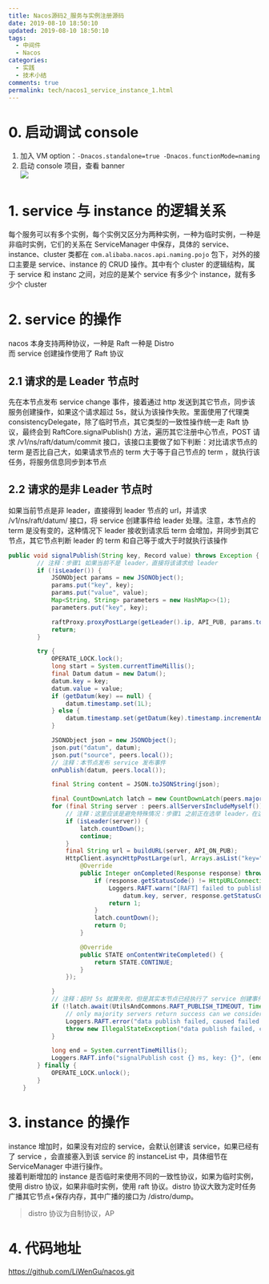 ```yaml
---
title: Nacos源码2_服务与实例注册源码
date: 2019-08-10 18:50:10
updated: 2019-08-10 18:50:10
tags:
  - 中间件
  - Nacos
categories: 
  - 实践
  - 技术小结
comments: true
permalink: tech/nacos1_service_instance_1.html    
---
```


# 0. 启动调试 console

1. 加入 VM option：`-Dnacos.standalone=true
-Dnacos.functionMode=naming` 
2. 启动 console 项目，查看 banner  
![][1]

# 1. service 与 instance 的逻辑关系

每个服务可以有多个实例，每个实例又区分为两种实例，一种为临时实例，一种是非临时实例，它们的关系在 ServiceManager 中保存，具体的 service、instance、cluster 类都在 `com.alibaba.nacos.api.naming.pojo` 包下，对外的接口主要是 service、instance 的 CRUD 操作。其中有个 cluster 的逻辑结构，属于 service 和 instanc 之间，对应的是某个 service 有多少个 instance，就有多少个 cluster

# 2. service 的操作

nacos 本身支持两种协议，一种是 Raft 一种是 Distro  
而 service 创建操作使用了 Raft 协议 

## 2.1 请求的是 Leader 节点时

先在本节点发布 service change 事件，接着通过 http 发送到其它节点，同步该服务创建操作，如果这个请求超过 5s，就认为该操作失败。里面使用了代理类 consistencyDelegate，除了临时节点，其它类型的一致性操作统一走 Raft 协议，最终会到 RaftCore.signalPublish() 方法，遍历其它注册中心节点，POST 请求 /v1/ns/raft/datum/commit 接口，该接口主要做了如下判断：对比请求节点的 term 是否比自己大，如果请求节点的 term 大于等于自己节点的 term ，就执行该任务，将服务信息同步到本节点

## 2.2 请求的是非 Leader 节点时

如果当前节点是非 leader，直接得到 leader 节点的 url，并请求 /v1/ns/raft/datum/ 接口，将 service 创建事件给 leader 处理。注意，本节点的 term 是没有变的，这种情况下 leader 接收到请求后 term 会增加，并同步到其它节点，其它节点判断 leader 的 term 和自己等于或大于时就执行该操作

```java
public void signalPublish(String key, Record value) throws Exception {
        // 注释：步骤1 如果当前不是 leader，直接将该请求给 leader
        if (!isLeader()) {
            JSONObject params = new JSONObject();
            params.put("key", key);
            params.put("value", value);
            Map<String, String> parameters = new HashMap<>(1);
            parameters.put("key", key);

            raftProxy.proxyPostLarge(getLeader().ip, API_PUB, params.toJSONString(), parameters);
            return;
        }

        try {
            OPERATE_LOCK.lock();
            long start = System.currentTimeMillis();
            final Datum datum = new Datum();
            datum.key = key;
            datum.value = value;
            if (getDatum(key) == null) {
                datum.timestamp.set(1L);
            } else {
                datum.timestamp.set(getDatum(key).timestamp.incrementAndGet());
            }

            JSONObject json = new JSONObject();
            json.put("datum", datum);
            json.put("source", peers.local());
            // 注释：本节点发布 service 发布事件
            onPublish(datum, peers.local());

            final String content = JSON.toJSONString(json);

            final CountDownLatch latch = new CountDownLatch(peers.majorityCount());
            for (final String server : peers.allServersIncludeMyself()) {
                // 注释：这里应该是避免特殊情况：步骤1 之前正在选举 leader，在这里之间选举出了 leader
                if (isLeader(server)) {
                    latch.countDown();
                    continue;
                }
                final String url = buildURL(server, API_ON_PUB);
                HttpClient.asyncHttpPostLarge(url, Arrays.asList("key=" + key), content, new AsyncCompletionHandler<Integer>() {
                    @Override
                    public Integer onCompleted(Response response) throws Exception {
                        if (response.getStatusCode() != HttpURLConnection.HTTP_OK) {
                            Loggers.RAFT.warn("[RAFT] failed to publish data to peer, datumId={}, peer={}, http code={}",
                                datum.key, server, response.getStatusCode());
                            return 1;
                        }
                        latch.countDown();
                        return 0;
                    }

                    @Override
                    public STATE onContentWriteCompleted() {
                        return STATE.CONTINUE;
                    }
                });

            }   
            // 注释：超时 5s 就算失败，但是其实本节点已经执行了 service 创建事件
            if (!latch.await(UtilsAndCommons.RAFT_PUBLISH_TIMEOUT, TimeUnit.MILLISECONDS)) {
                // only majority servers return success can we consider this update success
                Loggers.RAFT.error("data publish failed, caused failed to notify majority, key={}", key);
                throw new IllegalStateException("data publish failed, caused failed to notify majority, key=" + key);
            }

            long end = System.currentTimeMillis();
            Loggers.RAFT.info("signalPublish cost {} ms, key: {}", (end - start), key);
        } finally {
            OPERATE_LOCK.unlock();
        }
    }
```

# 3. instance 的操作

instance 增加时，如果没有对应的 service，会默认创建该 service，如果已经有了 service ，会直接塞入到该 service 的 instanceList 中，具体细节在 ServiceManager 中进行操作。  
接着判断增加的 instance 是否临时来使用不同的一致性协议，如果为临时实例，使用 distro 协议，如果非临时实例，使用 raft 协议。distro 协议大致为定时任务广播其它节点+保存内存，其中广播的接口为 /distro/dump。
>distro 协议为自制协议，AP

# 4. 代码地址

https://github.com/LiWenGu/nacos.git

[1]: https://leran2deeplearnjavawebtech.oss-cn-beijing.aliyuncs.com/somephoto/Nacos1_naming_1.png